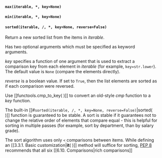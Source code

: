 #### `max(iterable, *, key=None)`
#### `min(iterable, *, key=None)`
#### `sorted(iterable, /, *, key=None, reverse=False)`
Return a new sorted list from the items in *iterable*.

Has two optional arguments which must be specified as keyword arguments.

*key* specifies a function of one argument that is used to extract a comparison key from each element in *iterable* (for example, `key=str.lower`). The default value is `None` (compare the elements directly).

*reverse* is a boolean value. If set to `True`, then the list elements are sorted as if each comparison were reversed.

Use [[functools.cmp_to_key( )]] to convert an old-style *cmp* function to a *key* function.

The built-in [[#`sorted(iterable, /, *, key=None, reverse=False)`|sorted( )]] function is guaranteed to be stable. A sort is stable if it guarantees not to change the relative order of elements that compare equal  - this is helpful for sorting in multiple passes (for example, sort by department, than by salary grade).

The sort algorithm uses only `<` comparisons between items. While defining an [[3.3.1. Basic customization|__it__( )]] method will suffice for sorting, [PEP 8](https://peps.python.org/pep-0008) recommends that all six [[6.10. Comparisons|rich comparisons]] 